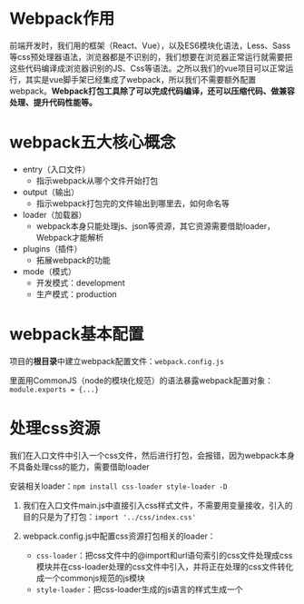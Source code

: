 # Webpack作用

前端开发时，我们用的框架（React、Vue），以及ES6模块化语法，Less、Sass等css预处理器语法，浏览器都是不识别的，我们想要在浏览器正常运行就需要把这些代码编译成浏览器识别的JS、Css等语法。之所以我们的vue项目可以正常运行，其实是vue脚手架已经集成了webpack，所以我们不需要额外配置webpack。**Webpack打包工具除了可以完成代码编译，还可以压缩代码、做兼容处理、提升代码性能等。**

# webpack五大核心概念

* entry（入口文件）
  * 指示webpack从哪个文件开始打包
* output（输出）
  * 指示webpack打包完的文件输出到哪里去，如何命名等
* loader（加载器）
  * webpack本身只能处理js、json等资源，其它资源需要借助loader，Webpack才能解析
* plugins（插件）
  * 拓展webpack的功能
* mode（模式）
  * 开发模式：development
  * 生产模式：production

# webpack基本配置

项目的**根目录**中建立webpack配置文件：`webpack.config.js`

里面用CommonJS（node的模块化规范）的语法暴露webpack配置对象：`module.exports = {...}`

# 处理css资源

我们在入口文件中引入一个css文件，然后进行打包，会报错，因为webpack本身不具备处理css的能力，需要借助loader

安装相关loader：`npm install css-loader style-loader -D`

1. 我们在入口文件main.js中直接引入css样式文件，不需要用变量接收，引入的目的只是为了打包：`import '../css/index.css'`

2. webpack.config.js中配置css资源打包相关的loader：
   * `css-loader`：把css文件中的@import和url语句索引的css文件处理成css模块并在css-loader处理的css文件中引入，并将正在处理的css文件转化成一个commonjs规范的js模块
   * `style-loader`：把css-loader生成的js语言的样式生成一个<script>标签自动添加到html页面中，相当于应用打包生成的样式（前提是html页面引入了我们webpack打包生成的文件），换句话说就是如果html页面引入了打包文件（main.js），那么自动为打包文件里的css资源创建script标签

配置注意点：loader配置对象的use属性数组中loader的调用顺序是从后往前，**先执行css-loader生成js文件，在执行style-loader将js文件通过script标签的形式自动加入html页面中**。

~~~js
{
    test: /\.css$/, //检测以.css结尾的文件，对这种文件应用以下loader
    use: [ 
        'style-loader',
        'css-loader' ,
    ]
},
~~~

打包：`npx webpack`

# 处理less资源

~~~js
// webpack.config.js
module.exports = {
    ...
    module: {
        rules: [
            {
                test: /\.less$/,
                use: [
                    "style-loader",//为css的js文件创建script标签添加到页面中
                    "css-loader",//css文件编译为commonjs模块
                    'less-loader',//将less文件编译为css文件
                ]
        	}
        ]
    }
};
~~~

# 处理Sass（Scss）资源

以及处理stylus类型的样式文件，都完全同上：安装相关loader并在webpack.config.js中进行配置。

# 处理图片资源

webpack5已经将webpack4中处理图片资源的相关loader集成到webpack内部了，我们只需要进行相关配置进行图片性能优化即可。

## 配置图片资源的打包：

~~~js
{
    test: /\.(png|jpe?g|gif|webp)$/,
    type: "asset",
}
//配置此项之后就会把入口文件（包括引申出去的文件）里的图片进行打包
~~~

## 配置图片的优化：

以下配置项意思就是：

* test：指明作用对象—是针对图片

* type：配置项类型，属于asset

* parser：转化目标——转化成dataUrl，所谓dataUrl就是把资源的url转化成字符串，这个字符串在浏览器就可以解析成资源本身，而不用发请求去联系真正的url（减少请求）

  这里我们就是把图片资源转化成base64格式的字符串，转化后图片的大小会变大，但是减少了请求次数，图片变大的程度取决于图片本身的大小，图片越小，变大的也越小。

  所以这里配置项的目的就是把小于10kb的图片转化成base64字符串从而达到优化的效果。

~~~js
{
	test: /\.(png|jpe?g|gif|webp)$/,
    type: "asset",
    parser: {
        dataUrlCondition: {
            maxSize: 10 * 1024, //10kb
        }
    }
}
~~~

经过这两个loader配置项之后，对于比较大的图片，正常打包（仍然是图片）,而对于小体积图片，不会生成打包图片，而是直接生成了base64格式的字符串。

# 修改输出文件目录

目前来说，我们执行`npx webpack`之后，所有被打包处理的资源全部输出到dist文件夹下，我们希望为图片以及js文件创建单独的文件夹进行输出。

~~~js
module.exports = {
	...
    output: {
        //path指明文件的输出路径
        path: path.resolve(__dirname, 'dist'), 
        //文件名
        filename: '/js/main.js'
    },
    ...
}
~~~

* `output.path`：对于所有文件来说webpack处理后的输出位置
* `output.filename`：**入口文件**经过webpack处理后输出的文件名

如果我们配置`path: path.resolve(__dirname, 'dist/js')`，那么图片和main.js都输出到dist下的js文件夹里，我们只想让入口文件输出到js文件夹下，而不想让图片也输出到js文件夹下，所以我们配置filename项：`filename: 'js/main.js'`而path项不变，为dist。这样配置之后打包，结果为：dist下的js文件夹里存放main.js，图片资源直接存放在dist文件夹下。

实际demo实现中稍作修改：让js文件夹外层为static文件夹（增加一层static文件夹）

**然后我们增加一个loader配置对象用来匹配图片资源的打包相关信息**

webpack配置对象结构：

~~~js
module.exports = {
	...
    module: {
        rules: [
            //loader的配置对象
            {
				...
            },
        ],
    }
    ...
}
~~~

loader配置对象：

~~~js
{
    test: /\.(png|jpe?g|gif|webp)$/,
    type: "asset",
    parser: {
        dataUrlCondition: {
            maxSize: 5 * 1024, //5kb
        }
    },
    //generator.filename配置项指test配置项指定的文件经过webpack处理后输出的文件地址以及文件名
    generator: {
        filename: 'static/images/[hash:10][ext][query]',
        /*
            输出到images文件夹下
            [hash]是一个唯一值，这里处理为文件名,:10表示只取十位
            [ext]源文件的后缀名，这里不变，仍然处理为输出文件的后缀名
            [query]携带的参数，这里可有可无
        */
    }
}
~~~

**当然filename配置项指定的输出位置是以output配置项（webpack配置对象的顶层配置项）的path指定的路径为基础的（也就是说经过路径组合，图片资源最终输出位置为__dirname/dist/static/images）**。

经过这两个配置之后，重新进行打包`npx webpack`，处理结果为static文件夹下存放images和js文件夹，里面分别存放打包处理后的图片和入口文件（main.js）。

# 打包前自动清空上次的打包内容

目前每次打包前需要手动删除dist文件夹下的内容，希望执行`npx webpack`之前自动清空，给`output`增加配置项`output.clean`为`true`即可。

~~~js
output: {
    path: path.resolve(__dirname, 'dist'), 
    filename: 'static/js/main.js',
    //打包前自动清空上次的打包内容
    clean: true,
},
~~~

# webpack5资源模块类型(asset module type)

通过添加 4 种新的模块类型替换掉了webpack5之前的相关loader

也就是loader配置对象的type属性值：

- `asset/resource` 发送一个单独的文件并导出 URL。之前通过使用 `file-loader` 实现。
- `asset/inline` 导出一个资源的 data URI。之前通过使用 `url-loader` 实现。
- `asset/source` 导出资源的源代码。之前通过使用 `raw-loader` 实现。
- `asset` 在导出一个 data URI 和发送一个单独的文件之间自动选择。之前通过使用 `url-loader`，并且配置资源体积限制实现。

**目前不是很理解具体的意义，但大致可以知道，处理图片时type值为asset，根据图片大小决定导出一个base64（dataURL）还是一个图片，然后字体图标资源用asset/resource，可能就是想确定性的输出一个文件。所以type配置项大概的功能应该就是决定输出的类型（输出一个文件，还是确定性输出dataURL，还是根据大小决定文件或者dataURL）**

# 处理字体图标资源

我们在项目中引入字体图标，并在webpack中进行打包

字体图标的本地引入：

阿里巴巴图标库中不使用生成代码，点击下载至本地，下载下来一个文件夹，把里面的css文件（iconfont.css）和三个字体文件（iconfont.ttf/.woff/.woff2）放到项目里即引入了完整的字体图标相关文件。

我们在入口文件中引入css文件（iconfont.css），即可执行打包操作，因为我们配置了css处理相关的loader，这样css文件直接解析融合到js文件中，但是三个字体文件没有相关的loader配置。所以我们为字体文件配置loader：

~~~js
{
    test: /\.(ttf|woff2?)$/,
    //不同于asset，asset会把小文件转base64，我们字体文件不需要转
    type: "asset/resource",
    //generator.filename配置项指test配置项指定的文件经过webpack处理后输出的文件地址以及文件名
    generator: {
        //把二进制字体文件输出到media文件夹中
        filename: 'static/media/[hash:10][ext][query]',
    }
}
~~~

# 处理其他资源

比如mp3、mp4等资源，loader配置都用`type: "asset/resource"`输出一个单独的文件，可以输出到`/dist/static/media`文件夹，所以直接在上面字体资源相关的loader配置项的test属性里加相关文件类型即可（拓展）。

# 处理js资源

webpack本身的打包默认只能处理js的模块化语法，而其它一些js语法是不会处理的，比如箭头函数语法，当然这些语法(某些旧版本的)浏览器也是不识别的，所以我们需要通过webpack的`Babel`（一个webpack loader）处理js资源，进行兼容性处理。

其次开发中，团队对代码的风格、格式是严格要求的，我们使用`Eslint`（一个webpack插件）进行代码格式检测。

所以js资源的处理有两步：**先完成Eslint，检测代码格式无误之后再由Babel做代码兼容性处理**。

## Eslint配置

我们使用Eslint就是写Eslint配置文件，里面写各种rules规则，将来运行Eslint时就会以写的规则对代码进行检查。

### Eslint配置文件

配置文件有很多种写法

* `.eslintrc.*`：新建配置文件，位于项目根目录，有如下文件类型，区别在于配置格式不一样
  * `.eslintrc`
  * `.eslintrc.js`
  * `.eslintrc.json`
* 在`package.json`中配置`eslintConfig`配置项

**Eslint会查找并自动读取它们，以上配置文件只需要存在一个即可。**

下面我们选择js类型的独立配置文件（`.eslintrc.js`）对一些常见的配置规则进行学习。

`.eslintrc.js`：

~~~js
module.exports =  {
    //解析选项
    parserOptions: {},
    //具体检查规则
    reluse: {},
    //继承规则（规则集合）
    extends: [],
    //...
}
~~~

1. `parserOptions`配置选项：

~~~js
parserOptions: {
    ecmaVersion: 6, // ES 语法版本
    sourceType: "module", // ES 模块化
    ecmaFeatures: { // ES 其它特性
        jsx: true //如果是 React 项目，就需要开启 jsx 语法
    }
}
~~~

2. `rules`配置选项：

~~~js
"rules": {
    /*
    	semi和quotes为规则名称，"quotes": "error"表示应用此规则并在违反quotes规则时程序报错
    */
    "semi": ["error", "always"],
    "quotes": "error",
}
~~~

rules规则对象里的键值对就是具体的规则配置，键代表规则名称，值一般取值为`"off"`、`"warn"`、`"error"`之一

* `"off"`or`0`：不使用（关闭）规则（不使用键代表的那个规则）
* `"warn"`or`1`：使用键代表的规则，违反时出现警告（不会影响代码运行，程序不退出）
* `error`or`2`：使用键代表的规则，违反时程序报错并退出

3. `extends`配置选项：

~~~js
extends: ["react-app"],
~~~

extends指定继承的rules规则集

较为有名的规则集：

* Eslint官方规则：`"eslint:recommended"`
* Vue Cli官方规则：`"plugin:vue/essential"`
* React Cli官方规则：`"react-app"`

**rules配置项配置的规则优先级高于extends获得的规则，rules规则会对extends规则进行覆盖。**

### Eslint基本使用

webpack5中eslint功能作为一个**插件**提供

1. 安装eslint相关插件：

`npm install eslint-webpack-plugin eslint --save-dev`

2. 在`webpack.config.js`中使用插件：

~~~js
const ESLintPlugin = require('eslint-webpack-plugin');

module.exports = {
  // ...
  plugins: [new ESLintPlugin({//配置对象
  	/*
  		context配置项指定需要eslint进行语法检查的文件路径
  	*/
    context: path.resolve(__dirname, "src"),
  })],
  // ...
};
~~~

3. 执行`npx webpack`命令（前提是我们已经配置了eslint配置文件—`.eslintrc.js`）

## babel配置

### babel配置文件

babel配置文件也有多种写法：

* `babel.config.*`：新建配置文件，位于项目的根目录
  * `babel.config.js`
  * `babel.config.json`
* `.babelrc.*`：新建配置文件，位于项目的根目录
  * `.babelrc`
  * `.babelrc.js`
  * `.babelrc.json`
* `package.json`中配置`babel`配置项

**Babel会查找并自动读取它们，以上配置文件只需要存在一个即可。**

以`babel.config.js`为例：

~~~js
module.exports = {
    // 预设
    presets: [],
}
~~~

1. presets（预设）配置选项：

简单理解就是一组Babel插件，拓展Babel的功能

* `"@babel/preset-env"`：一个智能预设，功能是允许使用最新的javascript。
* `"@babel/preset-react"`：用来编译React jsx 语法的预设
* `"@babel/preset-typescript"`：用来编译TypeScript语法的预设

### babel基本使用

1. 安装babel相关的包

`npm install -D babel-loader @babel/core @babel/preset-env`

2. webpack配置文件增加loader配置项

~~~js
{
    /*
    	babel主要处理js文件的ES6语法，所以test匹配js文件
    */
    test: /\.m?js$/,
    /*
    	排除node_modules文件夹下的js文件
    */
    exclude: /node_modules/,
    /*
    	使用'babel-loader'
    */
    loader: 'babel-loader',
    /*
    	等价于babel配置文件，有babel配置文件的话，options配置项可以省略
    */
    options: {
        presets: ['@babel/preset-env']
    }
}
~~~

我们省略有关babel的loader配置项中的`options`，然后使用配置文件`babel.config.js`：

~~~js
module.exports = {
    //简单使用一个智能预设：编译ES6的语法为更古老的语法，增加兼容性
	presets: ['@babel/preset-env'],
}
~~~

配置文件效果等价于loader中配置`options`

# 处理Html资源

我们目前在`public/index.html`文件中通过手动引入的方式引入了打包生成的main.js（`<script src="../dist/static/js/main.js"></script>`）。

我们使用插件`HtmlWebpackPlugin`，作用是在dist文件夹下生成一个index.html，这个html文件内自动引入了我们打包生成的js文件。

1. 安装相关包

`npm install --save-dev html-webpack-plugin`

2. webpack配置文件中引入并使用此插件即可

~~~js
const HtmlWebpackPlugin = require('html-webpack-plugin');
module.exports = {
  ...
  /*
  	new HtmlWebpackPlugin()直接这样配置生成的index.html虽然引入了打包生成的js资源，但结构并没有保留，我们需要template属性指定生成的index.html以哪个html资源为模板
  */
  plugins: [new HtmlWebpackPlugin(
  	template: path.resolve(__dirname, "public/index.html")
  )],
};
~~~

这样打包后在dist文件夹下生成了一个自动引入了打包的js资源的html文件，且结构与template指定的html文件相同。